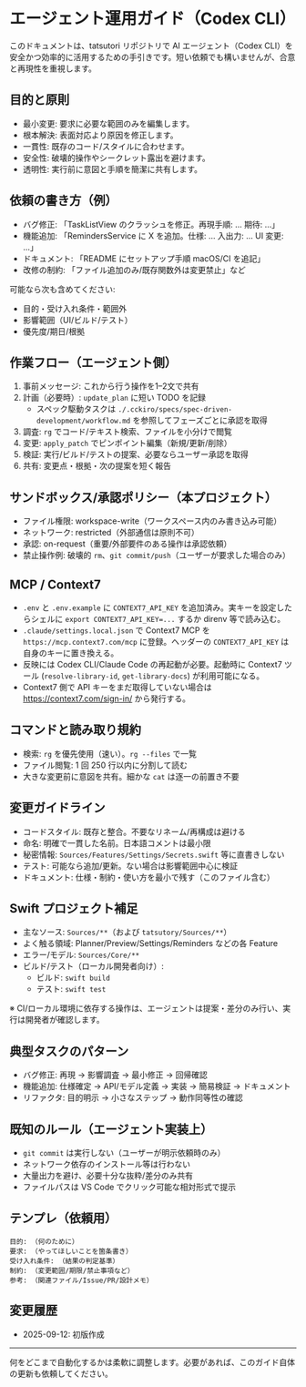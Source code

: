 # エージェント運用ガイド（Codex CLI）

このドキュメントは、tatsutori リポジトリで AI エージェント（Codex CLI）を安全かつ効率的に活用するための手引きです。短い依頼でも構いませんが、合意と再現性を重視します。

## 目的と原則

- 最小変更: 要求に必要な範囲のみを編集します。
- 根本解決: 表面対応より原因を修正します。
- 一貫性: 既存のコード/スタイルに合わせます。
- 安全性: 破壊的操作やシークレット露出を避けます。
- 透明性: 実行前に意図と手順を簡潔に共有します。

## 依頼の書き方（例）

- バグ修正: 「TaskListView のクラッシュを修正。再現手順: … 期待: …」
- 機能追加: 「RemindersService に X を追加。仕様: … 入出力: … UI 変更: …」
- ドキュメント: 「README にセットアップ手順 macOS/CI を追記」
- 改修の制約: 「ファイル追加のみ/既存関数外は変更禁止」など

可能なら次も含めてください:
- 目的・受け入れ条件・範囲外
- 影響範囲（UI/ビルド/テスト）
- 優先度/期日/根拠

## 作業フロー（エージェント側）

1. 事前メッセージ: これから行う操作を1–2文で共有
2. 計画（必要時）: `update_plan` に短い TODO を記録
   - スペック駆動タスクは `./.cckiro/specs/spec-driven-development/workflow.md` を参照してフェーズごとに承認を取得
3. 調査: `rg` でコード/テキスト検索、ファイルを小分けで閲覧
4. 変更: `apply_patch` でピンポイント編集（新規/更新/削除）
5. 検証: 実行/ビルド/テストの提案、必要ならユーザー承認を取得
6. 共有: 変更点・根拠・次の提案を短く報告

## サンドボックス/承認ポリシー（本プロジェクト）

- ファイル権限: workspace-write（ワークスペース内のみ書き込み可能）
- ネットワーク: restricted（外部通信は原則不可）
- 承認: on-request（重要/外部要件のある操作は承認依頼）
- 禁止操作例: 破壊的 `rm`、`git commit/push`（ユーザーが要求した場合のみ）

## MCP / Context7

- `.env` と `.env.example` に `CONTEXT7_API_KEY` を追加済み。実キーを設定したらシェルに `export CONTEXT7_API_KEY=...` するか direnv 等で読み込む。
- `.claude/settings.local.json` で Context7 MCP を `https://mcp.context7.com/mcp` に登録。ヘッダーの `CONTEXT7_API_KEY` は自身のキーに置き換える。
- 反映には Codex CLI/Claude Code の再起動が必要。起動時に Context7 ツール (`resolve-library-id`, `get-library-docs`) が利用可能になる。
- Context7 側で API キーをまだ取得していない場合は https://context7.com/sign-in/ から発行する。


## コマンドと読み取り規約

- 検索: `rg` を優先使用（速い）。`rg --files` で一覧
- ファイル閲覧: 1 回 250 行以内に分割して読む
- 大きな変更前に意図を共有。細かな `cat` は逐一の前置き不要

## 変更ガイドライン

- コードスタイル: 既存と整合。不要なリネーム/再構成は避ける
- 命名: 明確で一貫した名前。日本語コメントは最小限
- 秘密情報: `Sources/Features/Settings/Secrets.swift` 等に直書きしない
- テスト: 可能なら追加/更新。ない場合は影響範囲中心に検証
- ドキュメント: 仕様・制約・使い方を最小で残す（このファイル含む）

## Swift プロジェクト補足

- 主なソース: `Sources/**`（および `tatsutory/Sources/**`）
- よく触る領域: Planner/Preview/Settings/Reminders などの各 Feature
- エラー/モデル: `Sources/Core/**`
- ビルド/テスト（ローカル開発者向け）:
  - ビルド: `swift build`
  - テスト: `swift test`

※ CI/ローカル環境に依存する操作は、エージェントは提案・差分のみ行い、実行は開発者が確認します。

## 典型タスクのパターン

- バグ修正: 再現 → 影響調査 → 最小修正 → 回帰確認
- 機能追加: 仕様確定 → API/モデル定義 → 実装 → 簡易検証 → ドキュメント
- リファクタ: 目的明示 → 小さなステップ → 動作同等性の確認

## 既知のルール（エージェント実装上）

- `git commit` は実行しない（ユーザーが明示依頼時のみ）
- ネットワーク依存のインストール等は行わない
- 大量出力を避け、必要十分な抜粋/差分のみ共有
- ファイルパスは VS Code でクリック可能な相対形式で提示

## テンプレ（依頼用）

```
目的: （何のために）
要求: （やってほしいことを箇条書き）
受け入れ条件: （結果の判定基準）
制約: （変更範囲/期限/禁止事項など）
参考: （関連ファイル/Issue/PR/設計メモ）
```

## 変更履歴

- 2025-09-12: 初版作成

---
何をどこまで自動化するかは柔軟に調整します。必要があれば、このガイド自体の更新も依頼してください。
